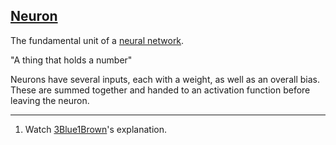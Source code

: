 ## [Neuron](#neuron)

The fundamental unit of a [neural network](#neural-network).

"A thing that holds a number"

Neurons have several inputs, each with a weight, as well as an overall bias. These are summed together and handed to an activation function before leaving the neuron.

---

1. Watch [3Blue1Brown](https://www.youtube.com/watch?v=aircAruvnKk)'s explanation.